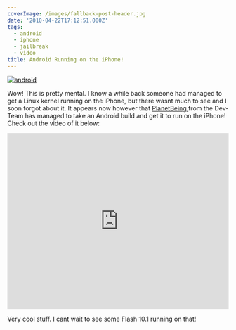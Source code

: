 ```yaml
---
coverImage: /images/fallback-post-header.jpg
date: '2010-04-22T17:12:51.000Z'
tags:
  - android
  - iphone
  - jailbreak
  - video
title: Android Running on the iPhone!
---
```


[![](/wp-content/uploads/2010/04/android.gif "android")](/wp-content/uploads/2010/04/android.gif)

Wow! This is pretty mental. I know a while back someone had managed to get a Linux kernel running on the iPhone, but there wasnt much to see and I soon forgot about it. It appears now however that [PlanetBeing ](https://linuxoniphone.blogspot.com/2010/04/ive-been-working-on-this-quietly-in.html)from the Dev-Team has managed to take an Android build and get it to run on the iPhone! Check out the video of it below:<!-- more -->

<iframe width="100%" height="400" src="https://www.youtube.com/embed/5yO2KQHkt4A" frameborder="0" allow="accelerometer; autoplay; clipboard-write; encrypted-media; gyroscope; picture-in-picture" allowfullscreen></iframe>

Very cool stuff. I cant wait to see some Flash 10.1 running on that!
